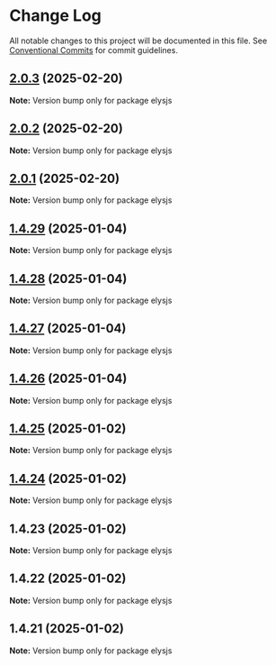 # Change Log

All notable changes to this project will be documented in this file.
See [Conventional Commits](https://conventionalcommits.org) for commit guidelines.

## [2.0.3](https://github.com/kwak-labs/elysjs/compare/elysjs@2.0.2...elysjs@2.0.3) (2025-02-20)

**Note:** Version bump only for package elysjs

## [2.0.2](https://github.com/kwak-labs/elysjs/compare/elysjs@2.0.1...elysjs@2.0.2) (2025-02-20)

**Note:** Version bump only for package elysjs

## [2.0.1](https://github.com/kwak-labs/elysjs/compare/elysjs@1.4.29...elysjs@2.0.1) (2025-02-20)

**Note:** Version bump only for package elysjs

## [1.4.29](https://github.com/kwak-labs/elysjs/compare/elysjs@1.4.28...elysjs@1.4.29) (2025-01-04)

**Note:** Version bump only for package elysjs

## [1.4.28](https://github.com/kwak-labs/elysjs/compare/elysjs@1.4.27...elysjs@1.4.28) (2025-01-04)

**Note:** Version bump only for package elysjs

## [1.4.27](https://github.com/kwak-labs/elysjs/compare/elysjs@1.4.26...elysjs@1.4.27) (2025-01-04)

**Note:** Version bump only for package elysjs

## [1.4.26](https://github.com/kwak-labs/elysjs/compare/elysjs@1.4.25...elysjs@1.4.26) (2025-01-04)

**Note:** Version bump only for package elysjs

## [1.4.25](https://github.com/kwak-labs/elysjs/compare/elysjs@1.4.24...elysjs@1.4.25) (2025-01-02)

**Note:** Version bump only for package elysjs

## [1.4.24](https://github.com/kwak-labs/elysjs/compare/elysjs@1.4.23...elysjs@1.4.24) (2025-01-02)

**Note:** Version bump only for package elysjs

## 1.4.23 (2025-01-02)

**Note:** Version bump only for package elysjs

## 1.4.22 (2025-01-02)

**Note:** Version bump only for package elysjs

## 1.4.21 (2025-01-02)

**Note:** Version bump only for package elysjs
